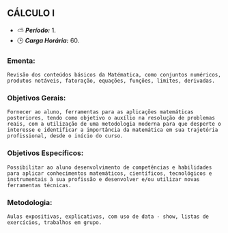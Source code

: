 ## CÁLCULO I

* :partly_sunny: ***Período:*** 1.
* :clock3: ***Carga Horária:*** 60.
 
### Ementa:
    Revisão dos conteúdos básicos da Matématica, como conjuntos numéricos, produtos notáveis, fatoração, equações, funções, limites, derivadas.
 
### Objetivos Gerais:
    Fornecer ao aluno, ferramentas para as aplicações matemáticas posteriores, tendo como objetivo o auxílio na resolução de problemas reais, com a utilização de uma metodologia moderna para que desperte o interesse e identificar a importância da matemática em sua trajetória profissional, desde o início do curso.
 
### Objetivos Específicos:
    Possibilitar ao aluno desenvolvimento de competências e habilidades para aplicar conhecimentos matemáticos, científicos, tecnológicos e instrumentais à sua profissão e desenvolver e/ou utilizar novas ferramentas técnicas.
 
### Metodologia:
    Aulas expositivas, explicativas, com uso de data - show, listas de exercícios, trabalhos em grupo.
